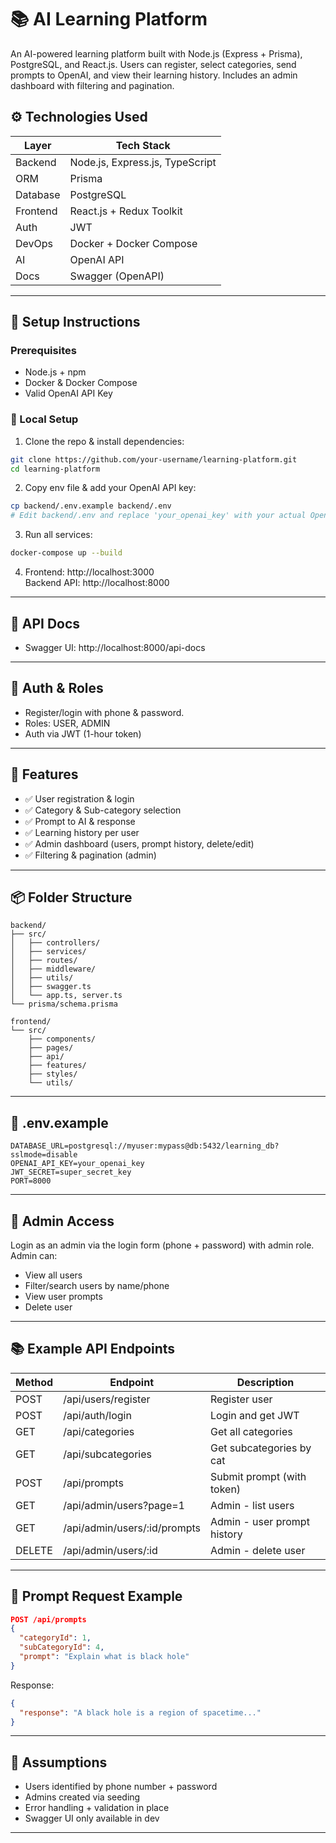 # 📚 AI Learning Platform

An AI-powered learning platform built with Node.js (Express + Prisma), PostgreSQL, and React.js. Users can register, select categories, send prompts to OpenAI, and view their learning history. Includes an admin dashboard with filtering and pagination.

## ⚙️ Technologies Used

| Layer      | Tech Stack                      |
|------------|----------------------------------|
| Backend    | Node.js, Express.js, TypeScript |
| ORM        | Prisma                          |
| Database   | PostgreSQL                      |
| Frontend   | React.js + Redux Toolkit        |
| Auth       | JWT                             |
| DevOps     | Docker + Docker Compose         |
| AI         | OpenAI API                      |
| Docs       | Swagger (OpenAPI)               |

---

## 🚀 Setup Instructions

### Prerequisites

- Node.js + npm
- Docker & Docker Compose
- Valid OpenAI API Key

### 🔧 Local Setup

1. Clone the repo & install dependencies:

```bash
git clone https://github.com/your-username/learning-platform.git
cd learning-platform
```

2. Copy env file & add your OpenAI API key:

```bash
cp backend/.env.example backend/.env
# Edit backend/.env and replace 'your_openai_key' with your actual OpenAI API key
```

3. Run all services:

```bash
docker-compose up --build
```

4. Frontend: http://localhost:3000  
   Backend API: http://localhost:8000

---

## 🧪 API Docs

- Swagger UI: http://localhost:8000/api-docs

---

## 👤 Auth & Roles

- Register/login with phone & password.
- Roles: USER, ADMIN
- Auth via JWT (1-hour token)

---

## 🧠 Features

- ✅ User registration & login
- ✅ Category & Sub-category selection
- ✅ Prompt to AI & response
- ✅ Learning history per user
- ✅ Admin dashboard (users, prompt history, delete/edit)
- ✅ Filtering & pagination (admin)

---

## 📦 Folder Structure

```plaintext
backend/
├── src/
│   ├── controllers/
│   ├── services/
│   ├── routes/
│   ├── middleware/
│   ├── utils/
│   ├── swagger.ts
│   └── app.ts, server.ts
└── prisma/schema.prisma

frontend/
└── src/
    ├── components/
    ├── pages/
    ├── api/
    ├── features/
    ├── styles/
    └── utils/
```

---

## 📄 .env.example

```env
DATABASE_URL=postgresql://myuser:mypass@db:5432/learning_db?sslmode=disable
OPENAI_API_KEY=your_openai_key
JWT_SECRET=super_secret_key
PORT=8000
```

---

## 🔐 Admin Access

Login as an admin via the login form (phone + password) with admin role. Admin can:

- View all users
- Filter/search users by name/phone
- View user prompts
- Delete user

---

## 📚 Example API Endpoints

| Method | Endpoint                      | Description                  |
|--------|-------------------------------|------------------------------|
| POST   | /api/users/register           | Register user                |
| POST   | /api/auth/login               | Login and get JWT            |
| GET    | /api/categories               | Get all categories           |
| GET    | /api/subcategories            | Get subcategories by cat     |
| POST   | /api/prompts                  | Submit prompt (with token)   |
| GET    | /api/admin/users?page=1      | Admin - list users           |
| GET    | /api/admin/users/:id/prompts | Admin - user prompt history  |
| DELETE | /api/admin/users/:id         | Admin - delete user          |

---

## 🧠 Prompt Request Example

```json
POST /api/prompts
{
  "categoryId": 1,
  "subCategoryId": 4,
  "prompt": "Explain what is black hole"
}
```

Response:

```json
{
  "response": "A black hole is a region of spacetime..."
}
```

---

## 📌 Assumptions

- Users identified by phone number + password
- Admins created via seeding
- Error handling + validation in place
- Swagger UI only available in dev

---

